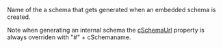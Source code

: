 ﻿Name of the a schema that gets generated when an embedded schema is created. 

Note when generating an internal schema the [cSchemaUrl](vfps://Topic/wwxml%3A%3AcSchemaUrl) property is always overriden with "#" + cSchemaname.